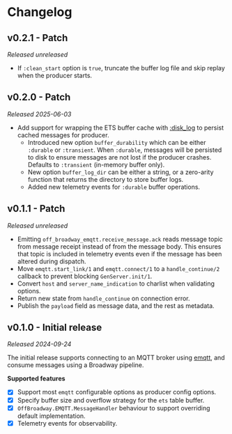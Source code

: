# Changelog

## v0.2.1 - Patch

_Released unreleased_

- If `:clean_start` option is `true`, truncate the buffer log file and skip replay when the producer starts.

## v0.2.0 - Patch

_Released 2025-06-03_

- Add support for wrapping the ETS buffer cache with [:disk_log](https://www.erlang.org/docs/17/man/disk_log) to persist cached messages for producer.
  - Introduced new option `buffer_durability` which can be either `:durable` or `:transient`. When `:durable`, 
    messages will be persisted to disk to ensure messages are not lost if the producer crashes. Defaults to
    `:transient` (in-memory buffer only).
  - New option `buffer_log_dir` can be either a string, or a zero-arity function that returns the directory to
    store buffer logs.
  - Added new telemetry events for `:durable` buffer operations.

## v0.1.1 - Patch

_Released unreleased_

- Emitting `off_broadway_emqtt.receive_message.ack` reads message topic from message receipt instead of from the message body.
 This ensures that topic is included in telemetry events even if the message has been altered during dispatch.
- Move `emqtt.start_link/1` and `emqtt.connect/1` to a `handle_continue/2` callback to prevent blocking `GenServer.init/1`.
- Convert `host` and `server_name_indication` to charlist when validating options.
- Return new state from `handle_continue` on connection error.
- Publish the `payload` field as message data, and the rest as metadata.

## v0.1.0 - Initial release

_Released 2024-09-24_

The initial release supports connecting to an MQTT broker using  [emqtt](https://github.com/emqx/emqtt), 
and consume messages using a Broadway pipeline.

**Supported features**
- [x] Support most  `emqtt` configurable options as producer config options.
- [x] Specify buffer size and overflow strategy for the `ets` table buffer.
- [x] `OffBroadway.EMQTT.MessageHandler` behaviour to support overriding default implementation.
- [x] Telemetry events for observability.
